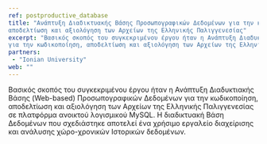 ```yaml
---
ref: postproductive_database
title: "Ανάπτυξη Διαδικτυακής Βάσης Προσωπογραφικών Δεδομένων για την κωδικοποίηση,
αποδελτίωση και αξιολόγηση των Αρχείων της Ελληνικής Παλιγγενεσίας"
excerpt: "Βασικός σκοπός του συγκεκριμένου έργου ήταν η Ανάπτυξη Διαδυκτιακής Βάσης (Web-based) Προσωπογραφικών Δεδομένων 
για την κωδικοποίηση, αποδελτίωση και αξιολόγηση των Αρχείων της Ελληνικής Παλιγγενεσίας σε πλατφόρμα ανοικτού λογισμικού MySQL."
partners:
 - "Ionian University"
web: ""
---
```


Βασικός σκοπός του συγκεκριμένου έργου ήταν η Ανάπτυξη Διαδυκτιακής Βάσης (Web-based) Προσωπογραφικών Δεδομένων για την 
κωδικοποίηση, αποδελτίωση και αξιολόγηση των Αρχείων της Ελληνικής Παλιγγενεσίας σε πλατφόρμα ανοικτού λογισμικού MySQL.
Η διαδικτυακή Βάση Δεδομένων που σχεδιάστηκε αποτελεί ένα χρήσιμο εργαλείο διαχείρισης και ανάλυσης χώρο-χρονικών Ιστορικών
δεδομένων.
